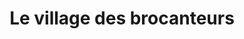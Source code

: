 ---
title: "Le village des brocanteurs"
url: /tignieu-jameyzieu/le-village-des-brocanteurs/
shop: Raumausstattung
---